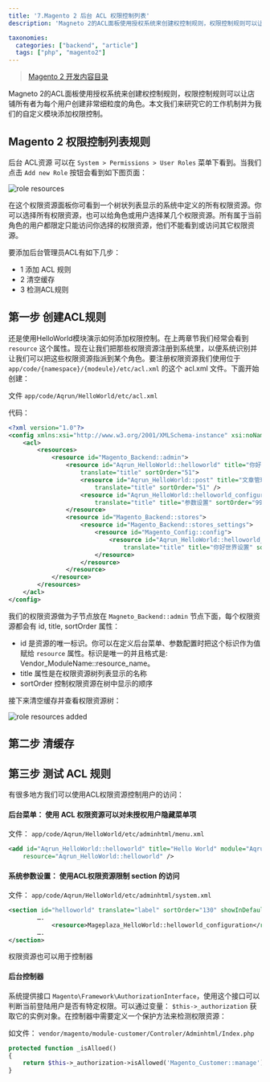 ```yaml
---
title: '7.Magento 2 后台 ACL 权限控制列表'
description: 'Magneto 2的ACL面板使用授权系统来创建权控制规则，权限控制规则可以让店铺所有者为每个用户创建非常细粒度的角色'

taxonomies:
  categories: ["backend", "article"]
  tags: ["php", "magento2"]
---
```


> [Magento 2 开发内容目录](@/backend/2020-02-02-0.magento-menu.md)

Magneto 2的ACL面板使用授权系统来创建权控制规则，权限控制规则可以让店铺所有者为每个用户创建非常细粒度的角色。本文我们来研究它的工作机制并为我们的自定义模块添加权限控制。

## Magento 2 权限控制列表规则

后台 ACL资源 可以在 `System > Permissions > User Roles` 菜单下看到。当我们点击 `Add new Role` 按钮会看到如下图页面：

![role resources](https://cdn.oicnp.com/images/magento2/7-role-resources.png)

在这个权限资源面板你可看到一个树状列表显示的系统中定义的所有权限资源。你可以选择所有权限资源，也可以给角色或用户选择某几个权限资源。所有属于当前角色的用户都限定只能访问你选择的权限资源，他们不能看到或访问其它权限资源。

要添加后台管理员ACL有如下几步：

* 1 添加 ACL 规则
* 2 清空缓存
* 3 检测ACL规则

## 第一步 创建ACL规则

还是使用HelloWorld模块演示如何添加权限控制。在上两章节我们经常会看到 `resource` 这个属性。现在让我们把那些权限资源注册到系统里，以便系统识别并让我们可以把这些权限资源指派到某个角色。要注册权限资源我们使用位于 `app/code/{namespace}/{modeule}/etc/acl.xml` 的这个 acl.xml 文件。下面开始创建：

文件 `app/code/Aqrun/HelloWorld/etc/acl.xml`

代码：

```xml
<?xml version="1.0"?>
<config xmlns:xsi="http://www.w3.org/2001/XMLSchema-instance" xsi:noNamespaceSchemaLocation="urn:magento:framework:Acl/etc/acl.xsd">
    <acl>
        <resources>
            <resource id="Magento_Backend::admin">
                <resource id="Aqrun_HelloWorld::helloworld" title="你好世界" 
                    translate="title" sortOrder="51">
                    <resource id="Aqrun_HelloWorld::post" title="文章管理" 
                        translate="title" sortOrder="51" />
                    <resource id="Aqrun_HelloWorld::helloworld_configuration" 
                        translate="title" title="参数设置" sortOrder="99" />
                </resource>
                <resource id="Magento_Backend::stores">
                    <resource id="Magento_Backend::stores_settings">
                        <resource id="Magento_Config::config">
                            <resource id="Aqrun_HelloWorld::helloworld_config"
                                translate="title" title="你好世界设置" sortOrder="100"/>
                        </resource>
                    </resource>
                </resource>
            </resource>
        </resources>
    </acl>
</config>
```

我们的权限资源做为子节点放在 `Magneto_Backend::admin` 节点下面，每个权限资源都会有 id, title, sortOrder 属性：

* id 是资源的唯一标识。你可以在定义后台菜单、参数配置时把这个标识作为值赋给 `resource` 属性。标识是唯一的并且格式是: Vendor_ModuleName::resource_name。
* title 属性是在权限资源树列表显示的名称
* sortOrder 控制权限资源在树中显示的顺序

接下来清空缓存并查看权限资源树：

![role resources added](https://cdn.oicnp.com/images/magento2/7-role-resources-result.png)

## 第二步 清缓存

## 第三步 测试 ACL 规则

有很多地方我们可以使用ACL权限资源控制用户的访问：

#### 后台菜单： 使用 ACL 权限资源可以对未授权用户隐藏菜单项

文件： `app/code/Aqrun/HelloWorld/etc/adminhtml/menu.xml`

```xml
<add id="Aqrun_HelloWorld::helloworld" title="Hello World" module="Aqrun_HelloWorld" sortOrder="51"
    resource="Aqrun_HelloWorld::helloworld" />
```

#### 系统参数设置： 使用ACL权限资源限制 section 的访问

文件： `app/code/Aqrun/HelloWorld/etc/adminhtml/system.xml`

```xml
<section id="helloworld" translate="label" sortOrder="130" showInDefault="1" showInWebsite="1" showInStore="1">
        ….
            <resource>Mageplaza_HelloWorld::helloworld_configuration</resource>
        ….
</section>
```

权限资源也可以用于控制器

#### 后台控制器

系统提供接口 `Magento\Framework\AuthorizationInterface`，使用这个接口可以判断当前登陆用户是否有特定权限。可以通过变量： `$this->_authorization` 获取它的实例对象。在控制器中需要定义一个保护方法来检测权限资源：

如文件： `vendor/magento/module-customer/Controler/Adminhtml/Index.php`

```php
protected function _isAlloed()
{
    return $this->_authorization->isAllowed('Magento_Customer::manage');
}
```